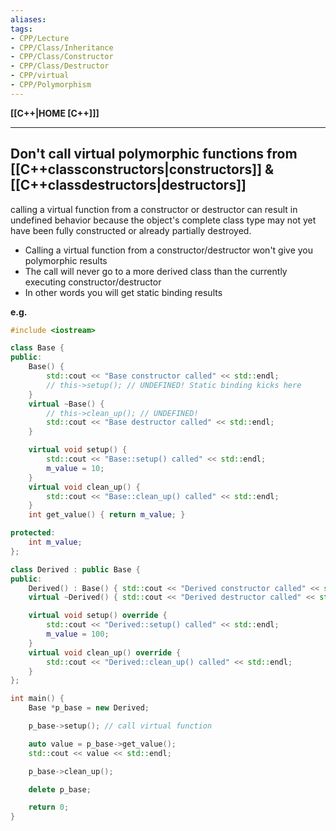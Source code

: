 ```yaml
---
aliases:
tags:
- CPP/Lecture
- CPP/Class/Inheritance
- CPP/Class/Constructor
- CPP/Class/Destructor
- CPP/virtual
- CPP/Polymorphism
---
```

**[[C++|HOME [C++]]]**

---
## Don't call virtual polymorphic functions from [[C++classconstructors|constructors]] & [[C++classdestructors|destructors]]
calling a virtual function from a constructor or destructor can result in undefined behavior because the object's complete class type may not yet have been fully constructed or already partially destroyed.
- Calling a virtual function from a constructor/destructor won't give you polymorphic results
- The call will never go to a more derived class than the currently executing constructor/destructor
- In other words you will get static binding results

**e.g.**
```cpp
#include <iostream>

class Base {
public:
    Base() {
        std::cout << "Base constructor called" << std::endl;
        // this->setup(); // UNDEFINED! Static binding kicks here
    }
    virtual ~Base() {
        // this->clean_up(); // UNDEFINED!
        std::cout << "Base destructor called" << std::endl;
    }

    virtual void setup() {
        std::cout << "Base::setup() called" << std::endl;
        m_value = 10;
    }
    virtual void clean_up() {
        std::cout << "Base::clean_up() called" << std::endl;
    }
    int get_value() { return m_value; }

protected:
    int m_value;
};

class Derived : public Base {
public:
    Derived() : Base() { std::cout << "Derived constructor called" << std::endl; }
    virtual ~Derived() { std::cout << "Derived destructor called" << std::endl; }

    virtual void setup() override {
        std::cout << "Derived::setup() called" << std::endl;
        m_value = 100;
    }
    virtual void clean_up() override {
        std::cout << "Derived::clean_up() called" << std::endl;
    }
};

int main() {
    Base *p_base = new Derived;

    p_base->setup(); // call virtual function

    auto value = p_base->get_value();
    std::cout << value << std::endl;

    p_base->clean_up();

    delete p_base;

    return 0;
}
```